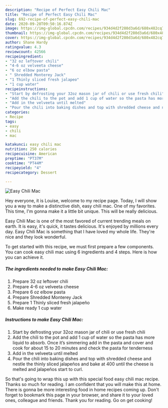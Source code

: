 ```yaml
---
description: "Recipe of Perfect Easy Chili Mac"
title: "Recipe of Perfect Easy Chili Mac"
slug: 692-recipe-of-perfect-easy-chili-mac
date: 2020-09-28T09:50:16.874Z
image: https://img-global.cpcdn.com/recipes/934d4d2f280d3a6d/680x482cq70/easy-chili-mac-recipe-main-photo.jpg
thumbnail: https://img-global.cpcdn.com/recipes/934d4d2f280d3a6d/680x482cq70/easy-chili-mac-recipe-main-photo.jpg
cover: https://img-global.cpcdn.com/recipes/934d4d2f280d3a6d/680x482cq70/easy-chili-mac-recipe-main-photo.jpg
author: Shane Hardy
ratingvalue: 4.3
reviewcount: 42566
recipeingredient:
- "32 oz leftover chili"
- "4-6 oz velveeta cheese"
- "6 oz elbow pasta"
- " Shredded Monterey Jack"
- "1 Thinly sliced fresh jalapeo"
- "1 cup water"
recipeinstructions:
- "Start by defrosting your 32oz mason jar of chili or use fresh chili"
- "Add the chili to the pot and add 1 cup of water so the pasta has more liquid to absorb. Once it’s simmering add in the pasta and cover and cook for about 15 to 20 minutes and check the pasta for tenderness"
- "Add in the velveeta until melted"
- "Pour the chili into baking dishes and top with shredded cheese and nestle the thinly sliced jalapeños and bake at 400 until the cheese is melted and jalapeños start to curl."
categories:
- Recipe
tags:
- easy
- chili
- mac

katakunci: easy chili mac 
nutrition: 250 calories
recipecuisine: American
preptime: "PT37M"
cooktime: "PT44M"
recipeyield: "4"
recipecategory: Dessert

---
```



![Easy Chili Mac](https://img-global.cpcdn.com/recipes/934d4d2f280d3a6d/680x482cq70/easy-chili-mac-recipe-main-photo.jpg)

Hey everyone, it is Louise, welcome to my recipe page. Today, I will show you a way to make a distinctive dish, easy chili mac. One of my favorites. This time, I'm gonna make it a little bit unique. This will be really delicious.



Easy Chili Mac is one of the most favored of current trending meals on earth. It is easy, it's quick, it tastes delicious. It's enjoyed by millions every day. Easy Chili Mac is something that I have loved my whole life. They're nice and they look wonderful.


To get started with this recipe, we must first prepare a few components. You can cook easy chili mac using 6 ingredients and 4 steps. Here is how you can achieve it.

<!--inarticleads1-->

##### The ingredients needed to make Easy Chili Mac:

1. Prepare 32 oz leftover chili
1. Prepare 4-6 oz velveeta cheese
1. Prepare 6 oz elbow pasta
1. Prepare  Shredded Monterey Jack
1. Prepare 1 Thinly sliced fresh jalapeño
1. Make ready 1 cup water




<!--inarticleads2-->

##### Instructions to make Easy Chili Mac:

1. Start by defrosting your 32oz mason jar of chili or use fresh chili
1. Add the chili to the pot and add 1 cup of water so the pasta has more liquid to absorb. Once it’s simmering add in the pasta and cover and cook for about 15 to 20 minutes and check the pasta for tenderness
1. Add in the velveeta until melted
1. Pour the chili into baking dishes and top with shredded cheese and nestle the thinly sliced jalapeños and bake at 400 until the cheese is melted and jalapeños start to curl.




So that's going to wrap this up with this special food easy chili mac recipe. Thanks so much for reading. I am confident that you will make this at home. There is gonna be more interesting food in home recipes coming up. Don't forget to bookmark this page in your browser, and share it to your loved ones, colleague and friends. Thank you for reading. Go on get cooking!
